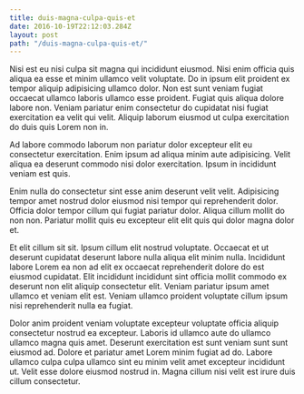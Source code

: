 ```yaml
---
title: duis-magna-culpa-quis-et
date: 2016-10-19T22:12:03.284Z
layout: post
path: "/duis-magna-culpa-quis-et/"
---
```


Nisi est eu nisi culpa sit magna qui incididunt eiusmod. Nisi enim officia quis aliqua ea esse et minim ullamco velit voluptate. Do in ipsum elit proident ex tempor aliquip adipisicing ullamco dolor. Non est sunt veniam fugiat occaecat ullamco laboris ullamco esse proident. Fugiat quis aliqua dolore labore non. Veniam pariatur enim consectetur do cupidatat nisi fugiat exercitation ea velit qui velit. Aliquip laborum eiusmod ut culpa exercitation do duis quis Lorem non in.

Ad labore commodo laborum non pariatur dolor excepteur elit eu consectetur exercitation. Enim ipsum ad aliqua minim aute adipisicing. Velit aliqua ea deserunt commodo nisi dolor exercitation. Ipsum in incididunt veniam est quis.

Enim nulla do consectetur sint esse anim deserunt velit velit. Adipisicing tempor amet nostrud dolor eiusmod nisi tempor qui reprehenderit dolor. Officia dolor tempor cillum qui fugiat pariatur dolor. Aliqua cillum mollit do non non. Pariatur mollit quis eu excepteur elit elit quis qui dolor magna dolor et.

Et elit cillum sit sit. Ipsum cillum elit nostrud voluptate. Occaecat et ut deserunt cupidatat deserunt labore nulla aliqua elit minim nulla. Incididunt labore Lorem ea non ad elit ex occaecat reprehenderit dolore do est eiusmod cupidatat. Elit incididunt incididunt sint officia mollit commodo ex deserunt non elit aliquip consectetur elit. Veniam pariatur ipsum amet ullamco et veniam elit est. Veniam ullamco proident voluptate cillum ipsum nisi reprehenderit nulla ea fugiat.

Dolor anim proident veniam voluptate excepteur voluptate officia aliquip consectetur nostrud ea excepteur. Laboris id ullamco aute do ullamco ullamco magna quis amet. Deserunt exercitation est sunt veniam sunt sunt eiusmod ad. Dolore et pariatur amet Lorem minim fugiat ad do. Labore ullamco culpa culpa ullamco sint eu minim velit amet excepteur incididunt ut. Velit esse dolore eiusmod nostrud in. Magna cillum nisi velit est irure duis cillum consectetur.